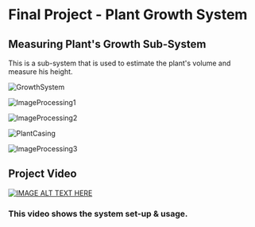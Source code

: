 # Final Project - Plant Growth System
## Measuring Plant's Growth Sub-System
This is a sub-system that is used to estimate the plant's volume and measure his height.

![GrowthSystem](https://user-images.githubusercontent.com/12692788/62045340-d0dd6500-b20d-11e9-99fa-e5bdb3dc75da.jpg)

![ImageProcessing1](https://user-images.githubusercontent.com/12692788/62045355-da66cd00-b20d-11e9-86f5-026592201aac.jpg)

![ImageProcessing2](https://user-images.githubusercontent.com/12692788/62045392-e6eb2580-b20d-11e9-8518-b2c82ebf3dd4.jpg)

![PlantCasing](https://user-images.githubusercontent.com/12692788/62045442-008c6d00-b20e-11e9-975e-c0d88ff5fa7d.jpg)

![ImageProcessing3](https://user-images.githubusercontent.com/12692788/62045414-ece10680-b20d-11e9-9f11-784ca94fdaed.jpg)

## Project Video
[![IMAGE ALT TEXT HERE](https://img.youtube.com/vi/qcWmx6M76gs/0.jpg)](https://www.youtube.com/watch?v=qcWmx6M76gs)

### This video shows the system set-up & usage.

